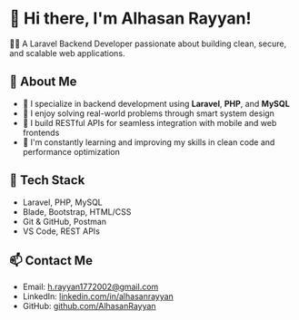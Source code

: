 
# 👋 Hi there, I'm Alhasan Rayyan!

🧑‍💻 A Laravel Backend Developer passionate about building clean, secure, and scalable web applications.

## 💼 About Me

- 🔧 I specialize in backend development using **Laravel**, **PHP**, and **MySQL**
- 🧠 I enjoy solving real-world problems through smart system design
- 🚀 I build RESTful APIs for seamless integration with mobile and web frontends
- 🔄 I'm constantly learning and improving my skills in clean code and performance optimization

## 🧰 Tech Stack

- Laravel, PHP, MySQL  
- Blade, Bootstrap, HTML/CSS  
- Git & GitHub, Postman  
- VS Code, REST APIs

## 📫 Contact Me

- Email: h.rayyan1772002@gmail.com  
- LinkedIn: [linkedin.com/in/alhasanrayyan](https://linkedin.com/in/alhasanrayyan)  
- GitHub: [github.com/AlhasanRayyan](https://github.com/AlhasanRayyan)
